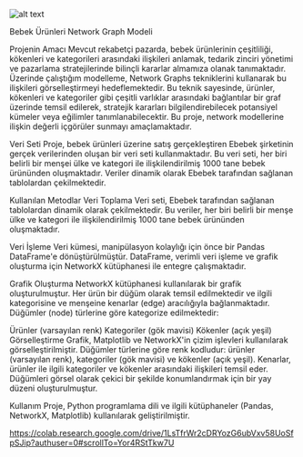 ![alt text]([https://example.com/path/to/image.png](https://github.com/elfsvc/satis-verileri-gorsellestirme/blob/main/Poster_A%C4%9F_Programlama.jpg))



Bebek Ürünleri Network Graph Modeli

Projenin Amacı
Mevcut rekabetçi pazarda, bebek ürünlerinin çeşitliliği, kökenleri ve kategorileri arasındaki ilişkileri anlamak, tedarik zinciri yönetimi ve pazarlama stratejilerinde bilinçli kararlar almamıza olanak tanımaktadır. Üzerinde çalıştığım modelleme, Network Graphs tekniklerini kullanarak bu ilişkileri görselleştirmeyi hedeflemektedir. Bu teknik sayesinde, ürünler, kökenleri ve kategoriler gibi çeşitli varlıklar arasındaki bağlantılar bir graf üzerinde temsil edilerek, stratejik kararları bilgilendirebilecek potansiyel kümeler veya eğilimler tanımlanabilecektir. Bu proje, network modellerine ilişkin değerli içgörüler sunmayı amaçlamaktadır.

Veri Seti
Proje, bebek ürünleri üzerine satış gerçekleştiren Ebebek şirketinin gerçek verilerinden oluşan bir veri seti kullanmaktadır. Bu veri seti, her biri belirli bir menşei ülke ve kategori ile ilişkilendirilmiş 1000 tane bebek ürününden oluşmaktadır. Veriler dinamik olarak Ebebek tarafından sağlanan tablolardan çekilmektedir.

Kullanılan Metodlar
Veri Toplama
Veri seti, Ebebek tarafından sağlanan tablolardan dinamik olarak çekilmektedir. Bu veriler, her biri belirli bir menşe ülke ve kategori ile ilişkilendirilmiş 1000 tane bebek ürününden oluşmaktadır.

Veri İşleme
Veri kümesi, manipülasyon kolaylığı için önce bir Pandas DataFrame'e dönüştürülmüştür. DataFrame, verimli veri işleme ve grafik oluşturma için NetworkX kütüphanesi ile entegre çalışmaktadır.

Grafik Oluşturma
NetworkX kütüphanesi kullanılarak bir grafik oluşturulmuştur. Her ürün bir düğüm olarak temsil edilmektedir ve ilgili kategorisine ve menşeine kenarlar (edge) aracılığıyla bağlanmaktadır. Düğümler (node) türlerine göre kategorize edilmektedir:

Ürünler (varsayılan renk)
Kategoriler (gök mavisi)
Kökenler (açık yeşil)
Görselleştirme
Grafik, Matplotlib ve NetworkX'in çizim işlevleri kullanılarak görselleştirilmiştir. Düğümler türlerine göre renk kodludur: ürünler (varsayılan renk), kategoriler (gök mavisi) ve kökenler (açık yeşil). Kenarlar, ürünler ile ilgili kategoriler ve kökenler arasındaki ilişkileri temsil eder. Düğümleri görsel olarak çekici bir şekilde konumlandırmak için bir yay düzeni oluşturulmuştur.

Kullanım
Proje, Python programlama dili ve ilgili kütüphaneler (Pandas, NetworkX, Matplotlib) kullanılarak geliştirilmiştir. 



https://colab.research.google.com/drive/1LsTfrWr2cDRYozG6ubVxv58UoSfpSJip?authuser=0#scrollTo=Yor4RStTkw7U
